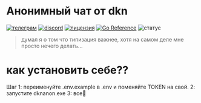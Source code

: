 # Анонимный чат от dkn
[![телеграм](https://badgen.net/static/telegram/%D0%B1%D0%BE%D1%82?icon=telegram&label)](https://t.me/dkn_anonchat_bot) [![discord](https://badgen.net/discord/members/SVHf8vKWUU?icon=discord&label)](https://discord.gg/SVHf8vKWUU) [![лицензия](https://badgen.net/github/license/dttric/dkn_anonchat_bot?icon=github&label)](https://opensource.org/license/MIT) [![Go Reference](https://pkg.go.dev/badge/github.com/dttric/dkn_anonchat_bot.svg)](https://pkg.go.dev/github.com/dttric/dkn_anonchat_bot) ![статус](https://badgen.net/static/%D1%81%D1%82%D0%B0%D1%82%D1%83%D1%81/%D0%B7%D0%B0%D0%BC%D0%BE%D1%80%D0%BE%D0%B6%D0%B5%D0%BD)
> думал я о том что типизация важнее, хотя на самом деле мне просто нечего делать...

# как установить себе??
Шаг 1: переименуйте .env.example в .env и поменяйте TOKEN на свой.
    2: запустите dknanon.exe
    3: все🤯
